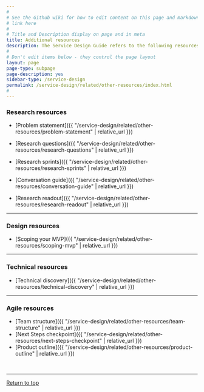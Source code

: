 ```yaml
---
#
# See the Github wiki for how to edit content on this page and markdown styles you can use:
# link here
#
# Title and Description display on page and in meta
title: Additional resources
description: The Service Design Guide refers to the following resources. They're collected here for easy reference.
#
# Don't edit items below - they control the page layout
layout: page
page-type: subpage
page-description: yes
sidebar-type: /service-design
permalink: /service-design/related/other-resources/index.html
#
---
```


### Research resources

* [Problem statement]({{ "/service-design/related/other-resources/problem-statement" | relative_url }})

* [Research questions]({{ "/service-design/related/other-resources/research-questions" | relative_url }})

* [Research sprints]({{ "/service-design/related/other-resources/research-sprints" | relative_url }})

* [Conversation guide]({{ "/service-design/related/other-resources/conversation-guide" | relative_url }})

* [Research readout]({{ "/service-design/related/other-resources/research-readout" | relative_url }})


<hr>

### Design resources

* [Scoping your MVP]({{ "/service-design/related/other-resources/scoping-mvp" | relative_url }})


<hr>

### Technical resources

* [Technical discovery]({{ "/service-design/related/other-resources/technical-discovery" | relative_url }})


<hr>

### Agile resources

* [Team structure]({{ "/service-design/related/other-resources/team-structure" | relative_url }})
* [Next Steps checkpoint]({{ "/service-design/related/other-resources/next-steps-checkpoint" | relative_url }})
* [Product outline]({{ "/service-design/related/other-resources/product-outline" | relative_url }})
<br/>

<hr>

<a href="#">Return to top</a>
